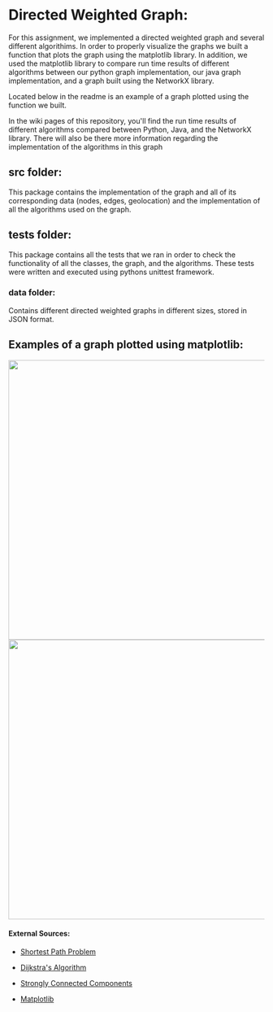 # Directed Weighted Graph: 

For this assignment, we implemented a directed weighted graph and several different algorithims. In order to properly visualize the graphs we built a function that plots the graph using the matplotlib library. In addition, we used the matplotlib library to compare run time results of different algorithms between our python graph implementation, our java graph implementation, and a graph built using the NetworkX library. 

Located below in the readme is an example of a graph plotted using the function we built.

In the wiki pages of this repository, you'll find the run time results of different algorithms compared between Python, Java, and the NetworkX library. There will also be there more information regarding the implementation of the algorithms in this graph



## src folder:

This package contains the implementation of the graph and all of its corresponding data (nodes, edges, geolocation) and the implementation of all the algorithms used on the graph.

## tests folder:  

This package contains all the tests that we ran in order to check the functionality of all the classes, the graph, and the algorithms. These tests were written and executed using pythons unittest framework. 

### data folder:

Contains different directed weighted graphs in different sizes, stored in JSON format.

## Examples of a graph plotted using matplotlib:
<img src="https://user-images.githubusercontent.com/57404551/104134372-cecf7d80-5391-11eb-8d4e-8173f34043ee.png" width="700" height="550">
    
<img src="https://user-images.githubusercontent.com/57404551/104134417-076f5700-5392-11eb-9258-7a58e5ec5ea3.png" width="700" height="550">





#### External Sources:

- [Shortest Path Problem](https://en.wikipedia.org/wiki/Shortest_path_problem)

- [Dijkstra's Algorithm](https://en.wikipedia.org/wiki/Dijkstra%27s_algorithm)

- [Strongly Connected Components](https://en.wikipedia.org/wiki/Strongly_connected_component)

- [Matplotlib](https://matplotlib.org/)

  

  





